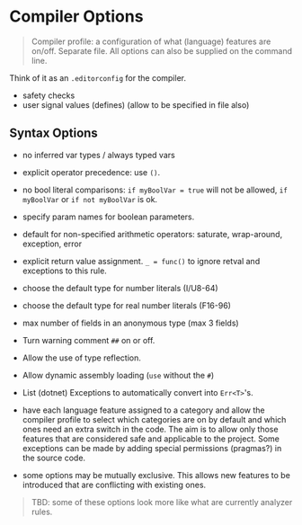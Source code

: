 # Compiler Options

> Compiler profile: a configuration of what (language) features are on/off. Separate file. All options can also be supplied on the command line.

Think of it as an `.editorconfig` for the compiler.

- safety checks
- user signal values (defines) (allow to be specified in file also)

## Syntax Options

- no inferred var types / always typed vars
- explicit operator precedence: use `()`.
- no bool literal comparisons: `if myBoolVar = true` will not be allowed, `if myBoolVar` or `if not myBoolVar` is ok.
- specify param names for boolean parameters.
- default for non-specified arithmetic operators: saturate, wrap-around, exception, error
- explicit return value assignment. `_ = func()` to ignore retval and exceptions to this rule.
- choose the default type for number literals (I/U8-64)
- choose the default type for real number literals (F16-96)
- max number of fields in an anonymous type (max 3 fields)
- Turn warning comment `##` on or off.
- Allow the use of type reflection.
- Allow dynamic assembly loading (`use` without the `#`)
- List (dotnet) Exceptions to automatically convert into `Err<T>`'s.

- have each language feature assigned to a category and allow the compiler profile to select which categories are on by default and which ones need an extra switch in the code. The aim is to allow only those features that are considered safe and applicable to the project. Some exceptions can be made by adding special permissions (pragmas?) in the source code.
- some options may be mutually exclusive. This allows new features to be introduced that are conflicting with existing ones.

> TBD: some of these options look more like what are currently analyzer rules.
